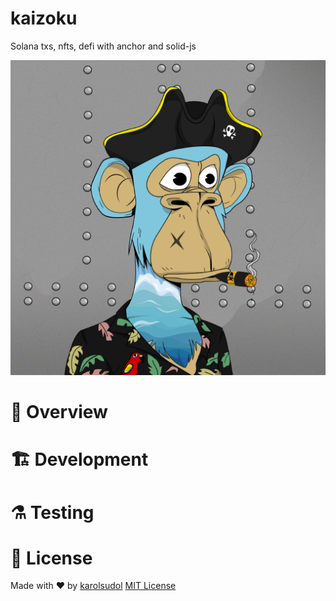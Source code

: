# kaizoku

Solana txs, nfts, defi with anchor and solid-js

![](assets/pirate.jpeg)


# 📃 Overview


# 🏗️ Development



# ⚗️ Testing

# 📄 License
Made with ❤️ by [karolsudol](https://github.com/karolsudol)
[MIT License](https://opensource.org/licenses/MIT)

